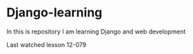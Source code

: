 
# Django-learning
In this is repository I am learning Django and web development

Last watched lesson 12-079
